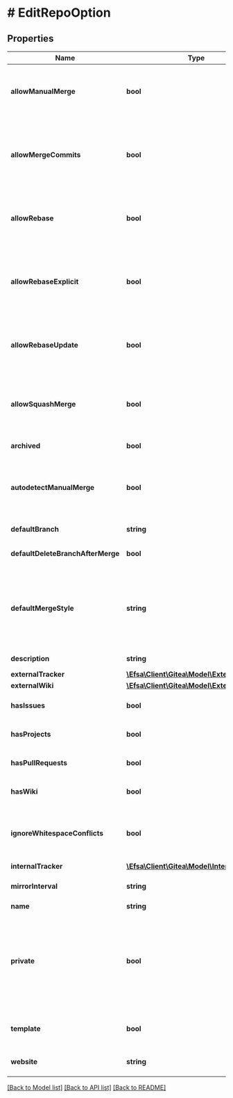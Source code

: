 # # EditRepoOption

## Properties

Name | Type | Description | Notes
------------ | ------------- | ------------- | -------------
**allowManualMerge** | **bool** | either &#x60;true&#x60; to allow mark pr as merged manually, or &#x60;false&#x60; to prevent it. &#x60;has_pull_requests&#x60; must be &#x60;true&#x60;. | [optional]
**allowMergeCommits** | **bool** | either &#x60;true&#x60; to allow merging pull requests with a merge commit, or &#x60;false&#x60; to prevent merging pull requests with merge commits. &#x60;has_pull_requests&#x60; must be &#x60;true&#x60;. | [optional]
**allowRebase** | **bool** | either &#x60;true&#x60; to allow rebase-merging pull requests, or &#x60;false&#x60; to prevent rebase-merging. &#x60;has_pull_requests&#x60; must be &#x60;true&#x60;. | [optional]
**allowRebaseExplicit** | **bool** | either &#x60;true&#x60; to allow rebase with explicit merge commits (--no-ff), or &#x60;false&#x60; to prevent rebase with explicit merge commits. &#x60;has_pull_requests&#x60; must be &#x60;true&#x60;. | [optional]
**allowRebaseUpdate** | **bool** | either &#x60;true&#x60; to allow updating pull request branch by rebase, or &#x60;false&#x60; to prevent it. &#x60;has_pull_requests&#x60; must be &#x60;true&#x60;. | [optional]
**allowSquashMerge** | **bool** | either &#x60;true&#x60; to allow squash-merging pull requests, or &#x60;false&#x60; to prevent squash-merging. &#x60;has_pull_requests&#x60; must be &#x60;true&#x60;. | [optional]
**archived** | **bool** | set to &#x60;true&#x60; to archive this repository. | [optional]
**autodetectManualMerge** | **bool** | either &#x60;true&#x60; to enable AutodetectManualMerge, or &#x60;false&#x60; to prevent it. &#x60;has_pull_requests&#x60; must be &#x60;true&#x60;, Note: In some special cases, misjudgments can occur. | [optional]
**defaultBranch** | **string** | sets the default branch for this repository. | [optional]
**defaultDeleteBranchAfterMerge** | **bool** | set to &#x60;true&#x60; to delete pr branch after merge by default | [optional]
**defaultMergeStyle** | **string** | set to a merge style to be used by this repository: \&quot;merge\&quot;, \&quot;rebase\&quot;, \&quot;rebase-merge\&quot;, or \&quot;squash\&quot;. &#x60;has_pull_requests&#x60; must be &#x60;true&#x60;. | [optional]
**description** | **string** | a short description of the repository. | [optional]
**externalTracker** | [**\Efsa\Client\Gitea\Model\ExternalTracker**](ExternalTracker.md) |  | [optional]
**externalWiki** | [**\Efsa\Client\Gitea\Model\ExternalWiki**](ExternalWiki.md) |  | [optional]
**hasIssues** | **bool** | either &#x60;true&#x60; to enable issues for this repository or &#x60;false&#x60; to disable them. | [optional]
**hasProjects** | **bool** | either &#x60;true&#x60; to enable project unit, or &#x60;false&#x60; to disable them. | [optional]
**hasPullRequests** | **bool** | either &#x60;true&#x60; to allow pull requests, or &#x60;false&#x60; to prevent pull request. | [optional]
**hasWiki** | **bool** | either &#x60;true&#x60; to enable the wiki for this repository or &#x60;false&#x60; to disable it. | [optional]
**ignoreWhitespaceConflicts** | **bool** | either &#x60;true&#x60; to ignore whitespace for conflicts, or &#x60;false&#x60; to not ignore whitespace. &#x60;has_pull_requests&#x60; must be &#x60;true&#x60;. | [optional]
**internalTracker** | [**\Efsa\Client\Gitea\Model\InternalTracker**](InternalTracker.md) |  | [optional]
**mirrorInterval** | **string** | set to a string like &#x60;8h30m0s&#x60; to set the mirror interval time | [optional]
**name** | **string** | name of the repository | [optional]
**private** | **bool** | either &#x60;true&#x60; to make the repository private or &#x60;false&#x60; to make it public. Note: you will get a 422 error if the organization restricts changing repository visibility to organization owners and a non-owner tries to change the value of private. | [optional]
**template** | **bool** | either &#x60;true&#x60; to make this repository a template or &#x60;false&#x60; to make it a normal repository | [optional]
**website** | **string** | a URL with more information about the repository. | [optional]

[[Back to Model list]](../../README.md#models) [[Back to API list]](../../README.md#endpoints) [[Back to README]](../../README.md)
